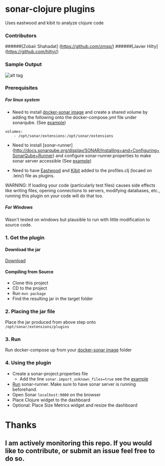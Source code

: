 # sonar-clojure plugins
Uses eastwood and kibit to analyze clojure code
### Contributors
######[Zobair Shahadat] (https://github.com/zmsp/)
######[Javier Hilty] (https://github.com/hiltyj/)

### Sample Output
![alt tag](https://raw.githubusercontent.com/zmsp/sonar-clojure/master/sample-output.png)
### Prerequisites

##### For linux system
* Need to install [docker-sonar image](https://github.com/harbur/docker-sonarqube) and create a shared volume by adding the following onto the docker-compose.yml file under sonarqube. (See [example](https://github.com/zmsp/sonar-clojure/tree/master/Resources))

```  
volumes:
    - /opt/sonar/extensions:/opt/sonar/extensions
```
* Need to install [sonar-runner] (http://docs.sonarqube.org/display/SONAR/Installing+and+Configuring+SonarQube+Runner) and configure sonar-runner.properties to make sonar server accessible (See [example](https://github.com/zmsp/sonar-clojure/tree/master/Resources))

* Need to have [Eastwood](https://github.com/jonase/eastwood) and [Kibit](https://github.com/jonase/kibit) added to the profiles.clj (locaed on .lein/) file as plugins.

WARNING: If loading your code (particularly test files) causes side effects like writing files, opening connections to servers, modifying databases, etc., running this plugin on your code will do that too. 
##### For Windows
Wasn't tested on windows but plausible to run with little modification to source code. 

### 1. Get the plugin

#### Download the jar
[Download](https://raw.githubusercontent.com/zmsp/sonar-clojure/master/Jar/clojure.sonar-1.0-SNAPSHOT.jar)

#### Compiling from Source
* Clone this project
* CD to the project
* Run `mvn package`
* Find the resulting jar in the target folder

### 2. Placing the jar file 

Place the jar produced from above step onto `/opt/sonar/extensions/plugins`

### 3. Run 
Run docker-compose up from your [docker-sonar image](https://github.com/harbur/docker-sonarqube) folder

### 4. Using the plugin

* Create a sonar-project.properties file
    * Add the line `sonar.import_unknown_files=true` see the [example](https://github.com/zmsp/sonar-clojure/tree/master/Resources)
* [Run](http://docs.sonarqube.org/display/SONAR/Analyzing+Source+Code) sonar-runner. Make sure to have sonar server is running beforehand. 
* Open Sonar `localhost:9000` on the browser 
* Place Clojure widget to the dashboard
* Optional: Place Size Metrics widget and resize the dashboard

# Thanks
## I am actively monitoring this repo. If you would like to contribute, or submit an issue feel free to do so. 
